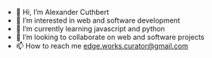- 👋 Hi, I’m Alexander Cuthbert
- 👀 I’m interested in web and software development
- 🌱 I’m currently learning javascript and python
- 💞️ I’m looking to collaborate on web and software projects
- 📫 How to reach me edge.works.curator@gmail.com

<!---
alexthecurator/alexthecurator is a ✨ special ✨ repository because its `README.md` (this file) appears on your GitHub profile.
You can click the Preview link to take a look at your changes.
--->
